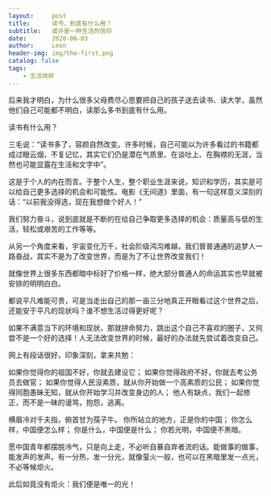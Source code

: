 ```yaml
---
layout:     post
title:      读书，到底有什么用？
subtitle:   或许是一种生活的信仰
date:       2020-06-03
author:     Leon
header-img: img/the-first.png
catalog: false
tags:
    - 生活琐碎
---
```


后来我才明白，为什么很多父母费尽心思要把自己的孩子送去读书、读大学，虽然他们自己可能都不明白，读那么多书到底有什么用。

读书有什么用？

三毛说：“读书多了，容颜自然改变。许多时候，自己可能以为许多看过的书籍都成过眼云烟，不复记忆，其实它们仍是潜在气质里、在谈吐上、在胸襟的无涯，当然也可能显露在生活和文字中”。

这是于个人的内在而言。于整个人生，整个职业生涯来说，知识和学历，其实是可以给自己更多选择的机会和可能性。电影《无间道》里面，有一句这样意义深刻的话：“以前我没得选，现在我想做个好人！”


我们努力奋斗，说到底就是不断的在给自己争取更多选择的机会：质量高与低的生活，轻松或艰苦的工作等等。

从另一个角度来看，宇宙变化万千，社会阶级鸿沟难越，我们普普通通的追梦人一路奋战，其实不是为了改变世界，而是为了不让世界改变我们！

就像世界上很多东西都暗中标好了价格一样，绝大部分普通人的命运其实也早就被安排的明明白白。

都说平凡难能可贵，可是当走出自己的那一亩三分地真正开眼看过这个世界之后，还能安于平凡的现状吗？谁不想生活过得更好呢？

如果不满意当下的环境和现状，那就拼命努力，跳出这个自己不喜欢的圈子，又何尝不是一个好的选择！人无法改变世界的时候，最好的办法就先尝试着改变自己。

网上有段话很好，印象深刻，拿来共勉：


如果你觉得你的祖国不好，你就去建设它；
如果你觉得政府不好，你就去考公务员去做官；
如果你觉得人民没素质，就从你开始做一个高素质的公民；
如果你觉得同胞愚昧无知，就从你开始学习并改变身边的人；
他人有缺点，我们一起修正，而不是一昧的谩骂，抱怨，逃离。

横眉冷对千夫指，俯首甘为孺子牛。
你所站立的地方，正是你的中国；
你怎么样，中国便怎么样；
你是什么，中国便是什么；
你若光明，中国便不黑暗。

愿中国青年都摆脱冷气，只是向上走，不必听自暴自弃者流的话。能做事的做事，能发声的发声。有一分热，发一分光，就像萤火一般，也可以在黑暗里发一点光，不必等候炬火。

此后如竟没有炬火：我们便是唯一的光！

